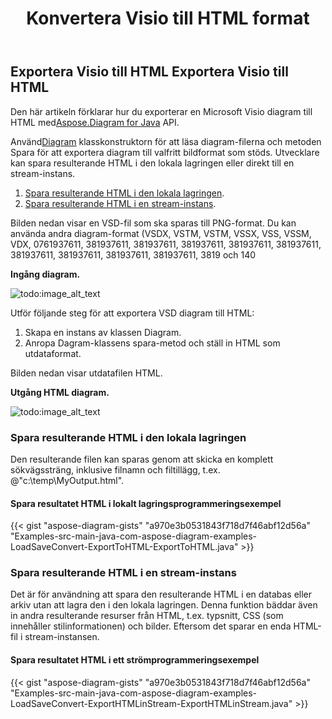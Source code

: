 ﻿---
title:  Konvertera Visio till HTML format
linktitle: Konvertera Visio till HTML
type: docs
weight: 30
url: /sv/java/convert-visio-to-html/
description: Det här ämnet visar hur du Aspose.Diagram tillåter att konvertera Visio till HTML-format. Konvertera VSD, VSS, VDW, VST, VSDX, VSSX, VSTX, VSDM, VSTM,VSSM till html-kod.
---
## **Exportera Visio till HTML** **Exportera Visio till HTML**
 Den här artikeln förklarar hur du exporterar en Microsoft Visio diagram till HTML med[Aspose.Diagram for Java](https://products.aspose.com/diagram/java/) API.

 Använd[Diagram](https://reference.aspose.com/diagram/java/com.aspose.diagram/Diagram) klasskonstruktorn för att läsa diagram-filerna och metoden Spara för att exportera diagram till valfritt bildformat som stöds. Utvecklare kan spara resulterande HTML i den lokala lagringen eller direkt till en stream-instans.

1. [Spara resulterande HTML i den lokala lagringen](/diagram/sv/java/how-to-convert-a-visio-diagram/).
1. [Spara resulterande HTML i en stream-instans](/diagram/sv/java/how-to-convert-a-visio-diagram/).

Bilden nedan visar en VSD-fil som ska sparas till PNG-format. Du kan använda andra diagram-format (VSDX, VSTM, VSTM, VSSX, VSS, VSSM, VDX, 0761937611, 381937611, 381937611, 381937611, 381937611, 381937611, 381937611, 381937611, 381937611, 381937611, 3819 och 140

**Ingång diagram.**

![todo:image_alt_text](http://i.imgur.com/YX4BNNq.png)

Utför följande steg för att exportera VSD diagram till HTML:

1. Skapa en instans av klassen Diagram.
1. Anropa Dagram-klassens spara-metod och ställ in HTML som utdataformat.

Bilden nedan visar utdatafilen HTML.

**Utgång HTML diagram.**

![todo:image_alt_text](http://i.imgur.com/syavUqI.png)
### **Spara resulterande HTML i den lokala lagringen**
Den resulterande filen kan sparas genom att skicka en komplett sökvägssträng, inklusive filnamn och filtillägg, t.ex. @"c:\temp\MyOutput.html".
#### **Spara resultatet HTML i lokalt lagringsprogrammeringsexempel**
{{< gist "aspose-diagram-gists" "a970e3b0531843f718d7f46abf12d56a" "Examples-src-main-java-com-aspose-diagram-examples-LoadSaveConvert-ExportToHTML-ExportToHTML.java" >}}



### **Spara resulterande HTML i en stream-instans**
Det är för användning att spara den resulterande HTML i en databas eller arkiv utan att lagra den i den lokala lagringen. Denna funktion bäddar även in andra resulterande resurser från HTML, t.ex. typsnitt, CSS (som innehåller stilinformationen) och bilder. Eftersom det sparar en enda HTML-fil i stream-instansen.
#### **Spara resultatet HTML i ett strömprogrammeringsexempel**
{{< gist "aspose-diagram-gists" "a970e3b0531843f718d7f46abf12d56a" "Examples-src-main-java-com-aspose-diagram-examples-LoadSaveConvert-ExportHTMLinStream-ExportHTMLinStream.java" >}}
